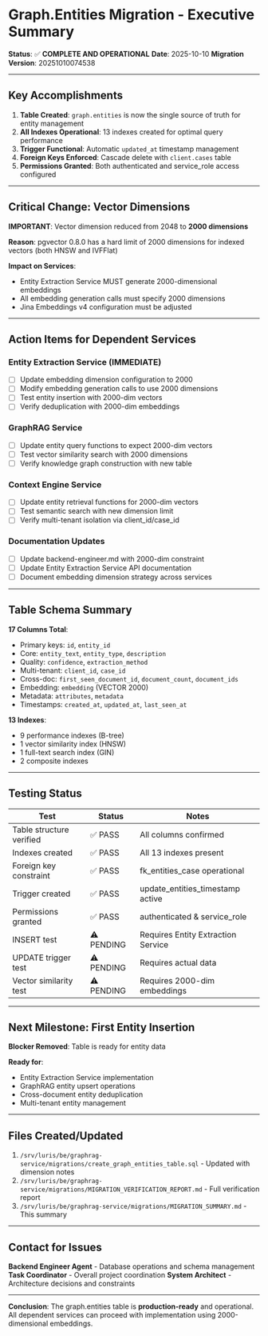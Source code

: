# Graph.Entities Migration - Executive Summary

**Status**: ✅ **COMPLETE AND OPERATIONAL**
**Date**: 2025-10-10
**Migration Version**: 20251010074538

---

## Key Accomplishments

1. **Table Created**: `graph.entities` is now the single source of truth for entity management
2. **All Indexes Operational**: 13 indexes created for optimal query performance
3. **Trigger Functional**: Automatic `updated_at` timestamp management
4. **Foreign Keys Enforced**: Cascade delete with `client.cases` table
5. **Permissions Granted**: Both authenticated and service_role access configured

---

## Critical Change: Vector Dimensions

**IMPORTANT**: Vector dimension reduced from 2048 to **2000 dimensions**

**Reason**: pgvector 0.8.0 has a hard limit of 2000 dimensions for indexed vectors (both HNSW and IVFFlat)

**Impact on Services**:
- Entity Extraction Service MUST generate 2000-dimensional embeddings
- All embedding generation calls must specify 2000 dimensions
- Jina Embeddings v4 configuration must be adjusted

---

## Action Items for Dependent Services

### Entity Extraction Service (IMMEDIATE)
- [ ] Update embedding dimension configuration to 2000
- [ ] Modify embedding generation calls to use 2000 dimensions
- [ ] Test entity insertion with 2000-dim vectors
- [ ] Verify deduplication with 2000-dim embeddings

### GraphRAG Service
- [ ] Update entity query functions to expect 2000-dim vectors
- [ ] Test vector similarity search with 2000 dimensions
- [ ] Verify knowledge graph construction with new table

### Context Engine Service
- [ ] Update entity retrieval functions for 2000-dim vectors
- [ ] Test semantic search with new dimension limit
- [ ] Verify multi-tenant isolation via client_id/case_id

### Documentation Updates
- [ ] Update backend-engineer.md with 2000-dim constraint
- [ ] Update Entity Extraction Service API documentation
- [ ] Document embedding dimension strategy across services

---

## Table Schema Summary

**17 Columns Total**:
- Primary keys: `id`, `entity_id`
- Core: `entity_text`, `entity_type`, `description`
- Quality: `confidence`, `extraction_method`
- Multi-tenant: `client_id`, `case_id`
- Cross-doc: `first_seen_document_id`, `document_count`, `document_ids`
- Embedding: `embedding` (VECTOR 2000)
- Metadata: `attributes`, `metadata`
- Timestamps: `created_at`, `updated_at`, `last_seen_at`

**13 Indexes**:
- 9 performance indexes (B-tree)
- 1 vector similarity index (HNSW)
- 1 full-text search index (GIN)
- 2 composite indexes

---

## Testing Status

| Test | Status | Notes |
|------|--------|-------|
| Table structure verified | ✅ PASS | All columns confirmed |
| Indexes created | ✅ PASS | All 13 indexes present |
| Foreign key constraint | ✅ PASS | fk_entities_case operational |
| Trigger created | ✅ PASS | update_entities_timestamp active |
| Permissions granted | ✅ PASS | authenticated & service_role |
| INSERT test | ⚠️ PENDING | Requires Entity Extraction Service |
| UPDATE trigger test | ⚠️ PENDING | Requires actual data |
| Vector similarity test | ⚠️ PENDING | Requires 2000-dim embeddings |

---

## Next Milestone: First Entity Insertion

**Blocker Removed**: Table is ready for entity data

**Ready for**:
- Entity Extraction Service implementation
- GraphRAG entity upsert operations
- Cross-document entity deduplication
- Multi-tenant entity management

---

## Files Created/Updated

1. `/srv/luris/be/graphrag-service/migrations/create_graph_entities_table.sql` - Updated with dimension notes
2. `/srv/luris/be/graphrag-service/migrations/MIGRATION_VERIFICATION_REPORT.md` - Full verification report
3. `/srv/luris/be/graphrag-service/migrations/MIGRATION_SUMMARY.md` - This summary

---

## Contact for Issues

**Backend Engineer Agent** - Database operations and schema management
**Task Coordinator** - Overall project coordination
**System Architect** - Architecture decisions and constraints

---

**Conclusion**: The graph.entities table is **production-ready** and operational. All dependent services can proceed with implementation using 2000-dimensional embeddings.
